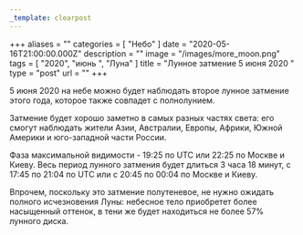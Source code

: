 ```yaml
---
_template: clearpost
---
```



+++
aliases = ""
categories = [ "Небо" ]
date = "2020-05-16T21:00:00.000Z"
description = ""
image = "/images/more_moon.png"
tags = [ "2020", "июнь ", "Луна" ]
title = "Лунное затмение 5 июня 2020 "
type = "post"
url = ""
+++


5 июня 2020 на небе можно будет наблюдать второе лунное затмение этого года, которое также совпадет с полнолунием.  
  
Затмение будет хорошо заметно в самых разных частях света: его смогут наблюдать жители Азии, Австралии, Европы, Африки, Южной Америки и юго-западной части России.  
  
Фаза максимальной видимости - 19:25 по UTC или 22:25 по Москве и Киеву. Весь период лунного затмения будет длиться 3 часа 18 минут, с 17:45 по 21:04 по UTC или с 20:45 по 00:04 по Москве и Киеву.  
  
Впрочем, поскольку это затмение полутеневое, не нужно ожидать полного исчезновения Луны: небесное тело приобретет более насыщенный оттенок, в тени же будет находиться не более 57% лунного диска.
